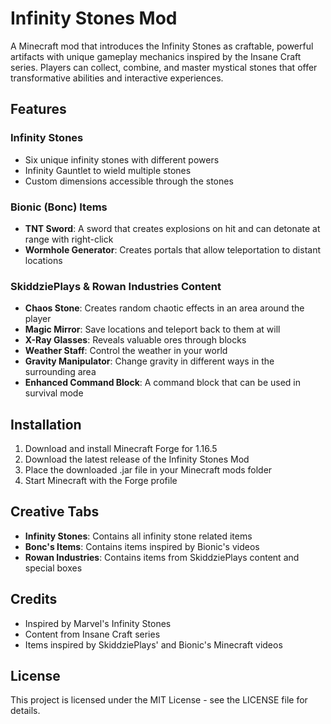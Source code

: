 # Infinity Stones Mod

A Minecraft mod that introduces the Infinity Stones as craftable, powerful artifacts with unique gameplay mechanics inspired by the Insane Craft series. Players can collect, combine, and master mystical stones that offer transformative abilities and interactive experiences.

## Features

### Infinity Stones
- Six unique infinity stones with different powers
- Infinity Gauntlet to wield multiple stones
- Custom dimensions accessible through the stones

### Bionic (Bonc) Items
- **TNT Sword**: A sword that creates explosions on hit and can detonate at range with right-click
- **Wormhole Generator**: Creates portals that allow teleportation to distant locations

### SkiddziePlays & Rowan Industries Content
- **Chaos Stone**: Creates random chaotic effects in an area around the player
- **Magic Mirror**: Save locations and teleport back to them at will
- **X-Ray Glasses**: Reveals valuable ores through blocks
- **Weather Staff**: Control the weather in your world
- **Gravity Manipulator**: Change gravity in different ways in the surrounding area
- **Enhanced Command Block**: A command block that can be used in survival mode

## Installation

1. Download and install Minecraft Forge for 1.16.5
2. Download the latest release of the Infinity Stones Mod
3. Place the downloaded .jar file in your Minecraft mods folder
4. Start Minecraft with the Forge profile

## Creative Tabs

- **Infinity Stones**: Contains all infinity stone related items
- **Bonc's Items**: Contains items inspired by Bionic's videos
- **Rowan Industries**: Contains items from SkiddziePlays content and special boxes

## Credits

- Inspired by Marvel's Infinity Stones
- Content from Insane Craft series
- Items inspired by SkiddziePlays' and Bionic's Minecraft videos

## License

This project is licensed under the MIT License - see the LICENSE file for details.